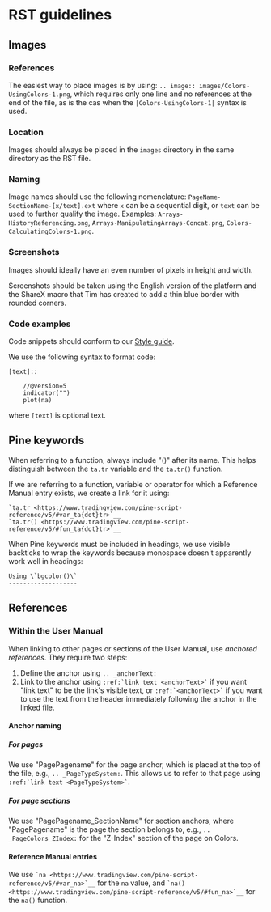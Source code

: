 # RST guidelines




## Images

### References

The easiest way to place images is by using: ``.. image:: images/Colors-UsingColors-1.png``, which requires only one line and no references at the end of the file, as is the cas when the ``|Colors-UsingColors-1|`` syntax is used.

### Location

Images should always be placed in the ``images`` directory in the same directory as the RST file.

### Naming

Image names should use the following nomenclature: ``PageName-SectionName-[x/text].ext`` where ``x`` can be a sequential digit, or ``text`` can be used to further qualify the image. Examples: ``Arrays-HistoryReferencing.png``, ``Arrays-ManipulatingArrays-Concat.png``, ``Colors-CalculatingColors-1.png``.

### Screenshots

Images should ideally have an even number of pixels in height and width.

Screenshots should be taken using the English version of the platform and the ShareX macro that Tim has created to add a thin blue border with rounded corners.


### Code examples

Code snippets should conform to our [Style guide](https://www.tradingview.com/pine-script-docs/en/v4/Style_guide.html).

We use the following syntax to format code:

```
[text]::

    //@version=5
    indicator("")
    plot(na)
```

where ``[text]`` is optional text.



## Pine keywords

When referring to a function, always include "()" after its name. This helps distinguish between the `ta.tr` variable and the `ta.tr()` function.

If we are referring to a function, variable or operator for which a Reference Manual entry exists, we create a link for it using:

```
`ta.tr <https://www.tradingview.com/pine-script-reference/v5/#var_ta{dot}tr>`__
`ta.tr() <https://www.tradingview.com/pine-script-reference/v5/#fun_ta{dot}tr>`__
```

When Pine keywords must be included in headings, we use visible backticks to wrap the keywords because monospace doesn't apparently work well in headings:

```
Using \`bgcolor()\`
-------------------
```



## References

### Within the User Manual

When linking to other pages or sections of the User Manual, use *anchored references*. They require two steps:

1. Define the anchor using `.. _anchorText:`
2. Link to the anchor using `` :ref:`link text <anchorText>` `` if you want "link text" to be the link's visible text, or `` :ref:`<anchorText>` `` if you want to use the text from the header immediately following the anchor in the linked file.

#### Anchor naming

##### For pages

We use "PagePagename" for the page anchor, which is placed at the top of the file, e.g., `.. _PageTypeSystem:`. 
This allows us to refer to that page using `` :ref:`link text <PageTypeSystem>` ``.

##### For page sections

We use "PagePagename_SectionName" for section anchors, where "PagePagename" is the page the section belongs to, e.g., `.. _PageColors_ZIndex:` for the "Z-Index" section of the page on Colors.

#### Reference Manual entries

We use `` `na <https://www.tradingview.com/pine-script-reference/v5/#var_na>`__ `` for the ``na`` value, and `` `na() <https://www.tradingview.com/pine-script-reference/v5/#fun_na>`__ `` for the ``na()`` function.


